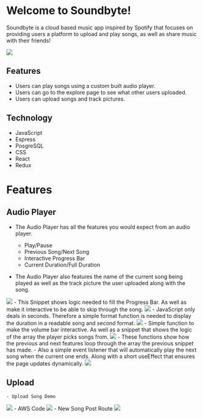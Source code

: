 # Welcome to Soundbyte!
Soundbyte is a cloud based music app inspired by Spotify that focuses on providing users a platform to upload and play songs, as well as share music with their friends!

<img src='/frontend/public/ReadMe Pics/splashPageGIF.gif'>


## Features
  - Users can play songs using a custom built audio player.
  - Users can go to the explore page to see what other users uploaded.
  - Users can upload songs and track pictures.

## Technology
  - JavaScript
  - Espress
  - PosgreSQL
  - CSS
  - React
  - Redux

  # Features

  ## Audio Player
  - The Audio Player has all the features you would expect from an audio player.

    * Play/Pause
    * Previous Song/Next Song
    * Interactive Progress Bar
    * Current Duration/Full Duration

  - The Audio Player also features the name of the current song being played as well as the track picture the user uploaded along with the song.

  <img src="/frontend/public/ReadMe Pics/AduioPlayerDemo.gif">
    - This Snippet shows logic needed to fill the Progress Bar. As well as make it interactive to be able to skip through the song.

  <img src="/frontend/public/ReadMe Pics/audio player snippet 1.PNG">
    - JavaScript only deals in seconds. Therefore a simple format function is needed to display the duration in a readable song and second format.

  <img src="/frontend/public/ReadMe Pics/audio player snippet 2.PNG">
    - Simple function to make the volume bar interactive. As well as a snippet that shows the logic of the array the player picks songs from.

  <img src="/frontend/public/ReadMe Pics/audio player snippet 3.PNG">
  - These functions show how the previous and next features loop through the array the previous snippet has made.
  - Also a simple event listener that will automatically play the next song when the current one ends. Along with a short useEffect that ensures the page updates dynamically.

  <img src="/frontend/public/ReadMe Pics/audio player snippet 4.PNG">

## Upload
    - Upload Song Demo
  <img src="/frontend/public/ReadMe Pics/Upload Feature Giff.gif">
    - AWS Code
  <img src="/frontend/public/ReadMe Pics/AWS Logic.PNG">
    - New Song Post Route
  <img src="/frontend/public/ReadMe Pics/post new song route.PNG">
